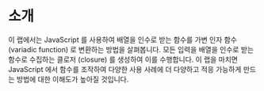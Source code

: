 # 소개

이 랩에서는 JavaScript 를 사용하여 배열을 인수로 받는 함수를 가변 인자 함수 (variadic function) 로 변환하는 방법을 살펴봅니다. 모든 입력을 배열을 인수로 받는 함수로 수집하는 클로저 (closure) 를 생성하여 이를 수행합니다. 이 랩을 마치면 JavaScript 에서 함수를 조작하여 다양한 사용 사례에 더 다양하고 적응 가능하게 만드는 방법에 대한 이해도가 높아질 것입니다.
